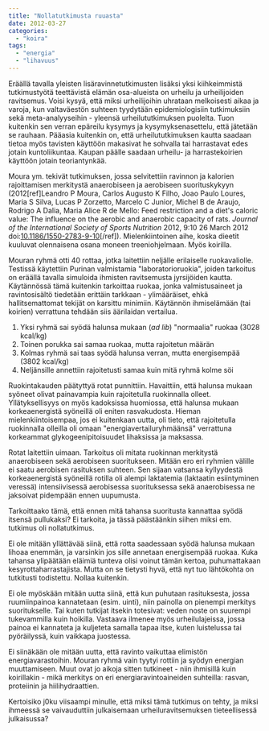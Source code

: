 ```yaml
---
title: "Nollatutkimusta ruuasta"
date: 2012-03-27
categories: 
  - "koira"
tags: 
  - "energia"
  - "lihavuus"
---
```


Eräällä tavalla yleisten lisäravinnetutkimusten lisäksi yksi kiihkeimmistä tutkimustyötä teettävistä elämän osa-alueista on urheilu ja urheilijoiden ravitsemus. Voisi kysyä, että miksi urheilijoihin uhrataan melkoisesti aikaa ja varoja, kun valtaväestön suhteen tyydytään epidemiologisiin tutkimuksiin sekä meta-analyyseihin - yleensä urheilututkimuksen puolelta. Tuon kuitenkin sen verran epäreilu kysymys ja kysymyksenasettelu, että jätetään se rauhaan. Pääasia kuitenkin on, että urheilututkimuksen kautta saadaan tietoa myös tavisten käyttöön makasivat he sohvalla tai harrastavat edes jotain kuntoliikuntaa. Kaupan päälle saadaan urheilu- ja harrastekoirien käyttöön jotain teoriantynkää.

<!--more-->

Moura ym. tekivät tutkimuksen, jossa selvitettiin ravinnon ja kalorien rajoittamisen merkitystä anaerobiseen ja aerobiseen suorituskykyyn (2012\[ref\]Leandro P Moura, Carlos Augusto K Filho, Joao Paulo Loures, Maria S Silva, Lucas P Zorzetto, Marcelo C Junior, Michel B de Araujo, Rodrigo A Dalia, Maria Alice R de Mello: Feed restriction and a diet's caloric value: The influence on the aerobic and anaerobic capacity of rats. _Journal of the International Society of Sports Nutrition_ 2012, 9:10 26 March 2012 doi:[10.1186/1550-2783-9-10](http://www.jissn.com/content/9/1/10/abstract)\[/ref\]). Mielenkiintoinen aihe, koska dieetit kuuluvat olennaisena osana moneen treeniohjelmaan. Myös koirilla.

Mouran ryhmä otti 40 rottaa, jotka laitettiin neljälle erilaiselle ruokavaliolle. Testissä käytettiin Purinan valmistamia "laboratorioruokia", joiden tarkoitus on eräällä tavalla simuloida ihmisten ravitsemusta jyrsijöiden kautta. Käytännössä tämä kuitenkin tarkoittaa ruokaa, jonka valmistusaineet ja ravintosisältö tiedetään erittäin tarkkaan - ylimääräiset, ehkä hallitsemattomat tekijät on karsittu minimiin. Käytännön ihmiselämään (tai koirien) verrattuna tehdään siis äärilaidan vertailua.

1. Yksi ryhmä sai syödä halunsa mukaan (_ad lib_) "normaalia" ruokaa (3028 kcal/kg)
2. Toinen porukka sai samaa ruokaa, mutta rajoitetun määrän
3. Kolmas ryhmä sai taas syödä halunsa verran, mutta energisempää (3802 kcal/kg)
4. Neljänsille annettiin rajoitetusti samaa kuin mitä ryhmä kolme söi

Ruokintakauden päätyttyä rotat punnittiin. Havaittiin, että halunsa mukaan syöneet olivat painavampia kuin rajoitetulla ruokinnalla olleet. Yllätyksellisyys on myös kadoksissa huomiossa, että halunsa mukaan korkeaenergistä syöneillä oli eniten rasvakudosta. Hieman mielenkiintoisempaa, jos ei kuitenkaan uutta, oli tieto, että rajoitetulla ruokinnalla olleilla oli omaan "energiavertailuryhmäänsä" verrattuna korkeammat glykogeenipitoisuudet lihaksissa ja maksassa.

Rotat laitettiin uimaan. Tarkoitus oli mitata ruokinnan merkitystä anaerobiseen sekä aerobiseen suoritukseen. Mitään ero eri ryhmien välille ei saatu aerobisen rasituksen suhteen. Sen sijaan vatsansa kyllyydestä korkeaenergistä syöneillä rotilla oli alempi laktatemia (laktaatin esiintyminen veressä) intensiivisessä aerobisessa suorituksessa sekä anaerobisessa ne jaksoivat pidempään ennen uupumusta.

Tarkoittaako tämä, että ennen mitä tahansa suoritusta kannattaa syödä itsensä pullukaksi? Ei tarkoita, ja tässä päästäänkin siihen miksi em. tutkimus oli nollatutkimus.

Ei ole mitään yllättävää siinä, että rotta saadessaan syödä halunsa mukaan lihoaa enemmän, ja varsinkin jos sille annetaan energisempää ruokaa. Kuka tahansa ylipäätään eläimiä tunteva olisi voinut tämän kertoa, puhumattakaan kesyrottaharrastajista. Mutta on se tietysti hyvä, että nyt tuo lähtökohta on tutkitusti todistettu. Nollaa kuitenkin.

Ei ole myöskään mitään uutta siinä, että kun puhutaan rasituksesta, jossa ruumiinpainoa kannatetaan (esim. uinti), niin painolla on pienempi merkitys suoritukselle. Tai kuten tutkijat itsekin totesivat: veden noste on suurempi tukevammilla kuin hoikilla. Vastaava ilmenee myös urheilulajeissa, jossa painoa ei kannateta ja kuljeteta samalla tapaa itse, kuten luistelussa tai pyöräilyssä, kuin vaikkapa juostessa.

Ei siinäkään ole mitään uutta, että ravinto vaikuttaa elimistön energiavarastoihin. Mouran ryhmä vain tyytyi rottiin ja syödyn energian muuttamiseen. Muut ovat jo aikoja sitten tutkineet - niin ihmisillä kuin koirillakin - mikä merkitys on eri energiaravintoaineiden suhteilla: rasvan, proteiinin ja hiilihydraattien.

Kertoisiko j0ku viisaampi minulle, että miksi tämä tutkimus on tehty, ja miksi ihmeessä se vaivauduttiin julkaisemaan urheiluravitsemuksen tieteellisessä julkaisussa?

